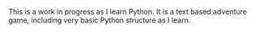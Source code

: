 This is a work in progress as I learn Python.
It is a text based adventure game, including very basic Python structure as I learn.

